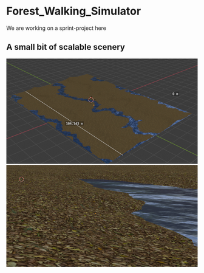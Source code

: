 # Forest_Walking_Simulator
We are working on a sprint-project here


## A small bit of scalable scenery
![Scenery screencap](/Images/top_down.png)
![Scenery closer look](/Images/close_up.png)